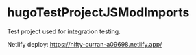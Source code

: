 # hugoTestProjectJSModImports
Test project used for integration testing.

Netlify deploy: https://nifty-curran-a09698.netlify.app/
